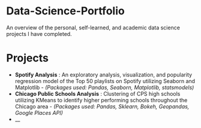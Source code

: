 # Data-Science-Portfolio
An overview of the personal, self-learned, and academic data science projects I have completed.

# Projects
- __Spotify Analysis__ : An exploratory analysis, visualization, and popularity regression model of the Top 50 playlists on Spotify utilizing Seaborn and Matplotlib  - _(Packages used: Pandas, Seaborn, Matplotlib, statsmodels)_
- __Chicago Public Schools Analysis__ : Clustering of CPS high schools utilizing KMeans to identify higher performing schools throughout the Chicago area - _(Packages used: Pandas, Sklearn, Bokeh, Geopandas, Google Places API)_
- __
